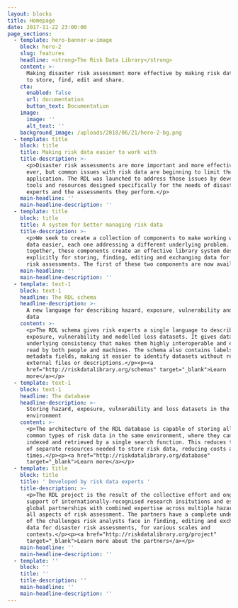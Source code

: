 ```yaml
---
layout: blocks
title: Homepage
date: 2017-11-22 23:00:00
page_sections:
  - template: hero-banner-w-image
    block: hero-2
    slug: features
    headline: <strong>The Risk Data Library</strong>
    content: >-
      Making disaster risk assessment more effective by making risk data easier
      to store, find, edit and share.
    cta:
      enabled: false
      url: documentation
      button_text: Documentation
    image:
      image: ''
      alt_text: ''
    background_image: /uploads/2018/06/21/hero-2-bg.png
  - template: title
    block: title
    title: Making risk data easier to work with
    title-description: >-
      <p>Disaster risk assessments are more important and more effective than
      ever, but common issues with risk data are beginning to limit their
      application. The RDL was launched to address those issues by developing
      tools and resources designed specifically for the needs of disaster risk
      experts and the assessments they perform.</p>
    main-headline: ''
    main-headline-description: ''
  - template: title
    block: title
    title: A system for better managing risk data
    title-description: >-
      <p>We seek to create a collection of components to make working with risk
      data easier, each one addressing a different underlying problem. Working
      together, these components create an effective library system designed
      explicitly for storing, finding, editing and exchanging data for disaster
      risk assessments. The first of these two components are now available.</p>
    main-headline: ''
    main-headline-description: ''
  - template: text-1
    block: text-1
    headline: The RDL schema
    headline-description: >-
      A new language for describing hazard, exposure, vulnerability and loss
      data
    content: >-
      <p>The RDL schema gives risk experts a single language to describe hazard,
      exposure, vulnerability and modelled loss datasets. It gives datasets an
      underlying consistency that makes them highly interoperable and easily
      read by both people and machines. The schema also contains labels for key
      metadata fields, making it easier to identify datasets without relying on
      external files or descriptions.</p><p><a
      href="http://riskdatalibrary.org/schemas" target="_blank">Learn
      more</a></p>
  - template: text-1
    block: text-1
    headline: The database
    headline-description: >-
      Storing hazard, exposure, vulnerability and loss datasets in the same
      environment
    content: >-
      <p>The architecture of the RDL database is capable of storing all four
      common types of risk data in the same environment, where they can be
      indexed and retrieved by a single search function. This reduces the number
      of separate resources needed to store risk data, reducing costs and search
      times.</p><p><a href="http://riskdatalibrary.org/database"
      target="_blank">Learn more</a></p>
  - template: title
    block: title
    title: ' Developed by risk data experts '
    title-description: >-
      <p>The RDL project is the result of the collective effort and ongoing
      support of internationally-recognised research insitutions and established
      global partnerships with combined expertise across multiple hazards and
      all aspects of risk assessment. The partners have a complete understanding
      of the challenges risk analysts face in finding, editing and exchanging
      data for disaster risk assessments, for various scales and
      contexts.</p><p><a href="http://riskdatalibrary.org/project"
      target="_blank">Learn more about the partners</a></p>
    main-headline: ''
    main-headline-description: ''
  - template: ''
    block: ''
    title: ''
    title-description: ''
    main-headline: ''
    main-headline-description: ''
---
```

